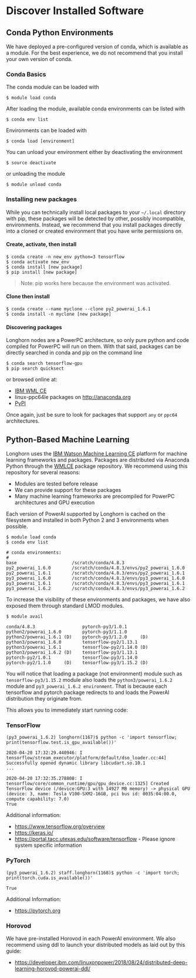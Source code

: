 # Discover Installed Software

## Conda Python Environments

We have deployed a pre-configured version of conda, which is available as a module.
For the best experience, we do not recommend that you install your own version of conda.

### Conda Basics

The conda module can be loaded with

```shell
$ module load conda
```

After loading the module, available conda environments can be listed with

```shell
$ conda env list
```

Environments can be loaded with

```shell
$ conda load [environment]
```

You can unload your environment either by deactivating the environment

```shell
$ source deactivate
```

or unloading the module

```shell
$ module unload conda
```


### Installing new packages

While you can technically install local packages to your `~/.local` directory with pip, these packages will be detected by other, possibly incompatible, environments.
Instead, we recommend that you install packages directly into a cloned or created environment that you have write permissions on.

#### Create, activate, then install

```shell
$ conda create -n new_env python=3 tensorflow
$ conda activate new_env
$ conda install [new package]
$ pip install [new package]
```

> Note: pip works here because the environment was activated.

#### Clone then install

```shell
$ conda create --name myclone --clone py2_powerai_1.6.1
$ conda install -n myclone [new package]
```

#### Discovering packages

Longhorn nodes are a PowerPC architecture, so only pure python and code compiled for PowerPC will run on them.
With that said, packages can be directly searched in conda and pip on the command line

```shell
$ conda search tensorflow-gpu
$ pip search quicksect
```

or browsed online at:

*   [IBM WML CE](https://public.dhe.ibm.com/ibmdl/export/pub/software/server/ibm-ai/conda/#/)
*   linux-ppc64le packages on http://anaconda.org
*   [PyPI](https://pypi.org)

Once again, just be sure to look for packages that support `any` or `ppc64` architectures.

## Python-Based Machine Learning

Longhorn uses the [IBM Watson Machine Learning CE](https://developer.ibm.com/linuxonpower/deep-learning-powerai/library/) platform for machine learning frameworks and packages.
Packages are distributed via Anaconda Python through the [WMLCE](https://public.dhe.ibm.com/ibmdl/export/pub/software/server/ibm-ai/conda/#/) package repository.
We recommend using this repository for several reasons:

*   Modules are tested before release
*   We can provide support for these packages
*   Many machine learning frameworks are precompiled for PowerPC architectures and GPU execution

Each version of PowerAI supported by Longhorn is cached on the filesystem and installed in both Python 2 and 3 environments when possible.

```shell
$ module load conda
$ conda env list

# conda environments:
#
base                     /scratch/conda/4.8.3
py2_powerai_1.6.0        /scratch/conda/4.8.3/envs/py2_powerai_1.6.0
py2_powerai_1.6.1        /scratch/conda/4.8.3/envs/py2_powerai_1.6.1
py3_powerai_1.6.0        /scratch/conda/4.8.3/envs/py3_powerai_1.6.0
py3_powerai_1.6.1        /scratch/conda/4.8.3/envs/py3_powerai_1.6.1
py3_powerai_1.6.2        /scratch/conda/4.8.3/envs/py3_powerai_1.6.2
```

To increase the visibility of these environments and packages, we have also exposed them through standard LMOD modules.

```shell
$ module avail

conda/4.8.3                  pytorch-py3/1.0.1
python2/powerai_1.6.0        pytorch-py3/1.1.0
python2/powerai_1.6.1 (D)    pytorch-py3/1.2.0     (D)
python3/powerai_1.6.0        tensorflow-py2/1.13.1
python3/powerai_1.6.1        tensorflow-py2/1.14.0 (D)
python3/powerai_1.6.2 (D)    tensorflow-py3/1.13.1
pytorch-py2/1.0.1            tensorflow-py3/1.14.0
pytorch-py2/1.1.0     (D)    tensorflow-py3/1.15.2 (D)
```

You will notice that loading a package (not environment) module such as `tensorflow-py3/1.15.2` module also loads the `python3/powerai_1.6.2` module and `py3_powerai_1.6.2 environment`.
That is because each tensorflow and pytorch package redirects to and loads the PowerAI distribution they originate from.

This allows you to immediately start running code:

### TensorFlow

```shell
(py3_powerai_1.6.2) longhorn(1167)$ python -c 'import tensorflow; print(tensorflow.test.is_gpu_available())'

2020-04-20 17:32:29.440946: I tensorflow/stream_executor/platform/default/dso_loader.cc:44] Successfully opened dynamic library libcudart.so.10.1
...

2020-04-20 17:32:35.278808: I tensorflow/core/common_runtime/gpu/gpu_device.cc:1325] Created TensorFlow device (/device:GPU:3 with 14927 MB memory) -> physical GPU (device: 3, name: Tesla V100-SXM2-16GB, pci bus id: 0035:04:00.0, compute capability: 7.0)
True
```

Additional information:

* https://www.tensorflow.org/overview
* https://keras.io/
* https://portal.tacc.utexas.edu/software/tensorflow - Please ignore system specific information

### PyTorch

```shell
(py3_powerai_1.6.2) staff.longhorn(1168)$ python -c 'import torch; print(torch.cuda.is_available())'

True
```

Additional Information:

* https://pytorch.org

### Horovod

We have pre-installed Horovod in each PowerAI environment.
We also recommend using ddl to launch your distributed models as laid out by this guide:

* https://developer.ibm.com/linuxonpower/2018/08/24/distributed-deep-learning-horovod-powerai-ddl/
